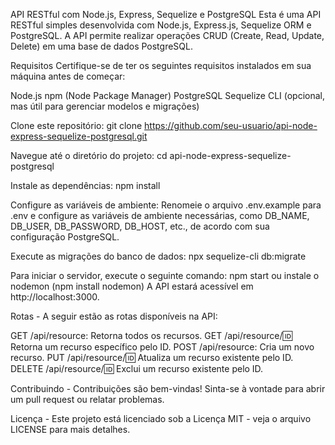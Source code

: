 API RESTful com Node.js, Express, Sequelize e PostgreSQL
Esta é uma API RESTful simples desenvolvida com Node.js, Express.js, Sequelize ORM e PostgreSQL. A API permite realizar operações CRUD (Create, Read, Update, Delete) em uma base de dados PostgreSQL.

Requisitos
Certifique-se de ter os seguintes requisitos instalados em sua máquina antes de começar:

Node.js
npm (Node Package Manager)
PostgreSQL
Sequelize CLI (opcional, mas útil para gerenciar modelos e migrações)

Clone este repositório:
git clone https://github.com/seu-usuario/api-node-express-sequelize-postgresql.git

Navegue até o diretório do projeto:
cd api-node-express-sequelize-postgresql

Instale as dependências:
npm install

Configure as variáveis de ambiente:
Renomeie o arquivo .env.example para .env e configure as variáveis de ambiente necessárias, como DB_NAME, DB_USER, DB_PASSWORD, DB_HOST, etc., de acordo com sua configuração PostgreSQL.

Execute as migrações do banco de dados:
npx sequelize-cli db:migrate

Para iniciar o servidor, execute o seguinte comando:
npm start ou instale o nodemon (npm install nodemon)
A API estará acessível em http://localhost:3000.



Rotas -
A seguir estão as rotas disponíveis na API:

GET /api/resource: Retorna todos os recursos.
GET /api/resource/:id: Retorna um recurso específico pelo ID.
POST /api/resource: Cria um novo recurso.
PUT /api/resource/:id: Atualiza um recurso existente pelo ID.
DELETE /api/resource/:id: Exclui um recurso existente pelo ID.

Contribuindo - 
Contribuições são bem-vindas! Sinta-se à vontade para abrir um pull request ou relatar problemas.

Licença - 
Este projeto está licenciado sob a Licença MIT - veja o arquivo LICENSE para mais detalhes.
